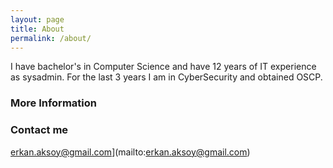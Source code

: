 ```yaml
---
layout: page
title: About
permalink: /about/
---
```


I have bachelor's in Computer Science and have 12 years of IT experience as sysadmin. For the last 3 years I am in CyberSecurity and obtained OSCP.

### More Information


### Contact me

erkan.aksoy@gmail.com](mailto:erkan.aksoy@gmail.com)
